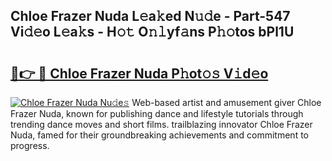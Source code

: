 ## Chloe Frazer Nuda L𝚎a𝚔ed N𝚞𝚍e - Part-547 Vi𝚍𝚎o L𝚎a𝚔s - H𝚘𝚝 O𝚗𝚕yf𝚊ns P𝚑𝚘tos bPl1U

# <h2><a href="http://kfa05f.oniu.top/?m=Chloe+Frazer+Nuda">🔗👉 🔴 Chloe Frazer Nuda P𝚑ot𝚘𝚜 V𝚒d𝚎o</a></h2>

[![Chloe Frazer Nuda Nu𝚍e𝚜](https://i.imgur.com/0qMVB7G.gif)](http://kfa05f.oniu.top/?m=Chloe+Frazer+Nuda)
Web-based artist and amusement giver Chloe Frazer Nuda, known for publishing dance and lifestyle tutorials through trending dance moves and short films. trailblazing innovator Chloe Frazer Nuda, famed for their groundbreaking achievements and commitment to progress.  
